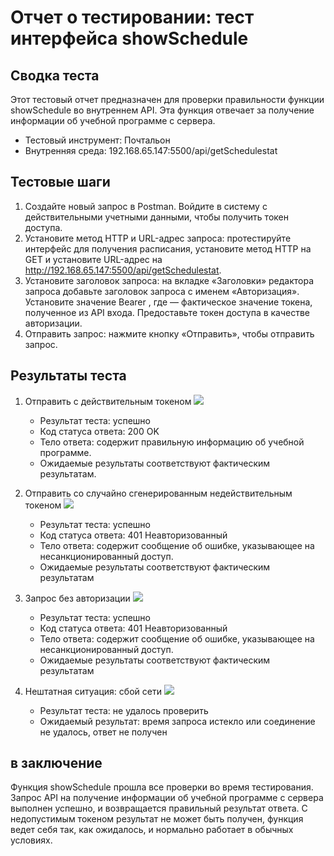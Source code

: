 # Отчет о тестировании: тест интерфейса showSchedule

## Сводка теста
Этот тестовый отчет предназначен для проверки правильности функции showSchedule во внутреннем API. Эта функция отвечает за получение информации об учебной программе с сервера.

- Тестовый инструмент: Почтальон
- Внутренняя среда: 192.168.65.147:5500/api/getSchedulestat

## Тестовые шаги
1. Создайте новый запрос в Postman. Войдите в систему с действительными учетными данными, чтобы получить токен доступа.
2. Установите метод HTTP и URL-адрес запроса: протестируйте интерфейс для получения расписания, установите метод HTTP на GET и установите URL-адрес на http://192.168.65.147:5500/api/getSchedulestat.
3. Установите заголовок запроса: на вкладке «Заголовки» редактора запроса добавьте заголовок запроса с именем «Авторизация». Установите значение Bearer <token-value>, где <token-value> — фактическое значение токена, полученное из API входа. Предоставьте токен доступа в качестве авторизации.
4. Отправить запрос: нажмите кнопку «Отправить», чтобы отправить запрос.

## Результаты теста
1. Отправить с действительным токеном
     ![](https://huatu.98youxi.com/markdown/work/uploads/upload_fb1ada4abc90b6afc9421e418e46d39b.png)

    - Результат теста: успешно
    - Код статуса ответа: 200 OK
    - Тело ответа: содержит правильную информацию об учебной программе.
    - Ожидаемые результаты соответствуют фактическим результатам.

2. Отправить со случайно сгенерированным недействительным токеном
     ![](https://huatu.98youxi.com/markdown/work/uploads/upload_53f09d9a0dbd390c29d4e628a8b07556.png)

    - Результат теста: успешно
    - Код статуса ответа: 401 Неавторизованный
    - Тело ответа: содержит сообщение об ошибке, указывающее на несанкционированный доступ.
    - Ожидаемые результаты соответствуют фактическим результатам

3. Запрос без авторизации
     ![](https://huatu.98youxi.com/markdown/work/uploads/upload_299631d72f4e01c3f3357c9e9d185514.png)

    - Результат теста: успешно
    - Код статуса ответа: 401 Неавторизованный
    - Тело ответа: содержит сообщение об ошибке, указывающее на несанкционированный доступ.
    - Ожидаемые результаты соответствуют фактическим результатам

4. Нештатная ситуация: сбой сети
     ![](https://huatu.98youxi.com/markdown/work/uploads/upload_52f9c568229acd47eb08034781f022fd.png)

    - Результат теста: не удалось проверить
    - Ожидаемый результат: время запроса истекло или соединение не удалось, ответ не получен

## в заключение
Функция showSchedule прошла все проверки во время тестирования. Запрос API на получение информации об учебной программе с сервера выполнен успешно, и возвращается правильный результат ответа. С недопустимым токеном результат не может быть получен, функция ведет себя так, как ожидалось, и нормально работает в обычных условиях.
